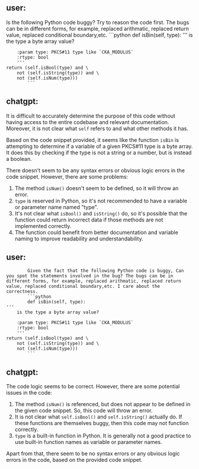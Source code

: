 

## user: 

Is the following Python code buggy? Try to reason the code first. The bugs can be in different forms, for example, replaced arithmatic, replaced return value, replaced conditional boundary,etc.
            ```python
            def isBin(self, type):
    '''
        is the type a byte array value?

        :param type: PKCS#11 type like `CKA_MODULUS`
        :rtype: bool
        '''
    return (self.isBool(type) and \
        not (self.isString(type)) and \
        not (self.isNum(type)))
            ```
            

## chatgpt: 

It is difficult to accurately determine the purpose of this code without having access to the entire codebase and relevant documentation. Moreover, it is not clear what `self` refers to and what other methods it has.

Based on the code snippet provided, it seems like the function `isBin` is attempting to determine if a variable of a given PKCS#11 type is a byte array. It does this by checking if the type is not a string or a number, but is instead a boolean.

There doesn't seem to be any syntax errors or obvious logic errors in the code snippet. However, there are some problems:

1. The method `isNum()` doesn't seem to be defined, so it will throw an error.
2. `type` is reserved in Python, so it's not recommended to have a variable or parameter name named "type". 
3. It's not clear what `isBool()` and `isString()` do, so it's possible that the function could return incorrect data if those methods are not implemented correctly.
4. The function could benefit from better documentation and variable naming to improve readability and understandability.

## user: 


            Given the fact that the following Python code is buggy, Can you spot the statements involved in the bug? The bugs can be in different forms, for example, replaced arithmatic, replaced return value, replaced conditional boundary,etc. I care about the correctness.
            ```python
            def isBin(self, type):
    '''
        is the type a byte array value?

        :param type: PKCS#11 type like `CKA_MODULUS`
        :rtype: bool
        '''
    return (self.isBool(type) and \
        not (self.isString(type)) and \
        not (self.isNum(type)))
            ```
            

## chatgpt: 

The code logic seems to be correct. However, there are some potential issues in the code:

1. The method `isNum()` is referenced, but does not appear to be defined in the given code snippet. So, this code will throw an error.
2. It is not clear what `self.isBool()` and `self.isString()` actually do. If these functions are themselves buggy, then this code may not function correctly.
3. `type` is a built-in function in Python. It is generally not a good practice to use built-in function names as variable or parameter names.

Apart from that, there seem to be no syntax errors or any obvious logic errors in the code, based on the provided code snippet.